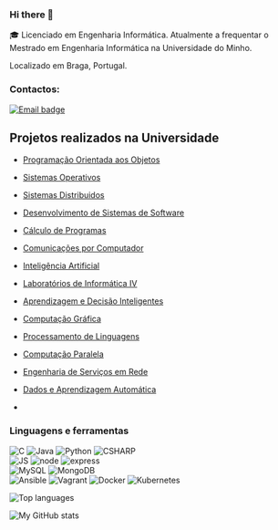 ### Hi there 👋

🎓 Licenciado em Engenharia Informática. Atualmente a frequentar o Mestrado em Engenharia Informática na Universidade do Minho.

Localizado em Braga, Portugal.

### Contactos:
[![Email badge](https://img.shields.io/badge/-miguelluffy7-c71610?style=for-the-badge&logo=Gmail&logoColor=black)](mailto:miguelluffy7@gmail.com)

## Projetos realizados na Universidade

- [Programação Orientada aos Objetos](https://github.com/Miguelcj1/Trabalho-POO-2021_2022)
- [Sistemas Operativos](https://github.com/Miguelcj1/Trabalho-SO-2021_2022)

- [Sistemas Distribuidos](https://github.com/Miguelcj1/Trabalho-SD-2022-2023)
- [Desenvolvimento de Sistemas de Software](https://github.com/Miguelcj1/Trabalho-DSS-2022-2023)
- [Cálculo de Programas](https://github.com/Miguelcj1/Trabalho-CP-2022-2023)
- [Comunicações por Computador](https://github.com/Miguelcj1/CC_TP2)
- [Inteligência Artificial](https://github.com/Miguelcj1/Trabalho-IA-2022-2023)
- [Laboratórios de Informática IV](https://github.com/Miguelcj1/Trabalho-LI4-2022-2023)

- [Aprendizagem e Decisão Inteligentes](https://github.com/Miguelcj1/Trabalho-ADI-2022-2023)
- [Computação Gráfica](https://github.com/Miguelcj1/Trabalho-CG-2022-2023)
<!--- [Engenharia Web](https://github.com/Miguelcj1/Trabalho_EW_2022_2023) -->
- [Processamento de Linguagens](https://github.com/Miguelcj1/Trabalho-PL-2022-2023)

- [Computação Paralela](https://github.com/Miguelcj1/Trabalho-CP-2023-2024)
- [Engenharia de Serviços em Rede](https://github.com/Miguelcj1/Trabalho-ESR-2023-2024)
- [Dados e Aprendizagem Automática](https://github.com/Miguelcj1/Trabalho-DAA-2023-2024)
- 




### Linguagens e ferramentas
<!--![Haskell](https://img.shields.io/badge/Haskell-5D4F85?style=for-the-badge&logo=haskell&logoColor=white) -->
![C](https://img.shields.io/badge/C-00599C?style=for-the-badge&logo=c&logoColor=white)
![Java](https://img.shields.io/badge/Java-ED8B00?style=for-the-badge&logo=Java&logoColor=white)
![Python](https://img.shields.io/badge/Python-00599C?style=for-the-badge&logo=python&logoColor=white)
![CSHARP](https://img.shields.io/badge/C%20Sharp-9925eb?style=for-the-badge&logo=csharp&logoColor=white)<br>
![JS](https://img.shields.io/badge/JavaScript-FFFF00?style=for-the-badge&logo=javascript&logoColor=black)
![node](https://img.shields.io/badge/Node.JS-44883E?style=for-the-badge&logo=node.js&logoColor=white)
![express](https://img.shields.io/badge/Express-FFFFFF?style=for-the-badge&logo=express&logoColor=black)<br>
![MySQL](https://img.shields.io/badge/MySQL-005C84?style=for-the-badge&logo=mysql&logoColor=white)
![MongoDB](https://img.shields.io/badge/Mongodb-4DB33D?style=for-the-badge&logo=mongodb&logoColor=white)<br>
![Ansible](https://img.shields.io/badge/Ansible-000000?style=for-the-badge&logo=ansible&logoColor=White)
![Vagrant](https://img.shields.io/badge/Vagrant-0078D4?style=for-the-badge&logo=vagrant&logoColor=white)
![Docker](https://img.shields.io/badge/Docker-0078D4?style=for-the-badge&logo=docker&logoColor=white)
![Kubernetes](https://img.shields.io/badge/Kubernetes-0078D4?style=for-the-badge&logo=kubernetes&logoColor=white)


![Top languages](https://github-readme-stats.vercel.app/api/top-langs/?username=miguelcj1&theme=codeSTACKr&layout=compact&hide_border=true&hide=html,css,tex,scss,less)

![My GitHub stats](https://github-readme-stats.vercel.app/api?username=miguelcj1&theme=codeSTACKr&count_private=true&hide=contribs&hide_border=true)
